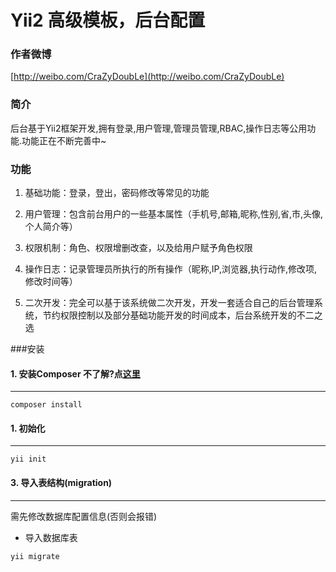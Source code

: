 Yii2 高级模板，后台配置
===============================

### 作者微博

[http://weibo.com/CraZyDoubLe](http://weibo.com/CraZyDoubLe)

### 简介
后台基于Yii2框架开发,拥有登录,用户管理,管理员管理,RBAC,操作日志等公用功能.功能正在不断完善中~

### 功能

1. 基础功能：登录，登出，密码修改等常见的功能

2. 用户管理：包含前台用户的一些基本属性（手机号,邮箱,昵称,性别,省,市,头像,个人简介等）

3. 权限机制：角色、权限增删改查，以及给用户赋予角色权限

4. 操作日志：记录管理员所执行的所有操作（昵称,IP,浏览器,执行动作,修改项,修改时间等）

5. 二次开发：完全可以基于该系统做二次开发，开发一套适合自己的后台管理系统，节约权限控制以及部分基础功能开发的时间成本，后台系统开发的不二之选

###安装

#### 1. 安装Composer 不了解?点[这里](http://docs.phpcomposer.com/)
---

```
composer install
```

#### 1. 初始化
---

```
yii init
```

#### 3. 导入表结构(migration)
---

需先修改数据库配置信息(否则会报错)

- 导入数据库表

```
yii migrate 
```